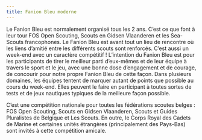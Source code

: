 ```yaml
---
title: Fanion Bleu moderne
---
```

Le Fanion Bleu est normalement organisé tous les 2 ans.
C’est ce que font à leur tour FOS Open Scouting, Scouts en Gidsen Vlaanderen et les Sea-Scouts francophones.
Le Fanion Bleu est avant tout un lieu de rencontre où les liens d’amitié entre les différents scouts sont renforcés.
C’est aussi un week-end avec un caractère compétitif !
L’intention du Fanion Bleu est pour les participants de tirer le meilleur parti d’eux-mêmes et de leur équipe à travers le sport et le jeu,
avec une bonne dose d’engagement et de courage, de concourir pour notre propre Fanion Bleu de cette façon.
Dans plusieurs domaines, les équipes tentent de marquer autant de points que possible au cours du week-end.
Elles peuvent le faire en participant à toutes sortes de tests et de jeux nautiques typiques de la meilleure façon possible.

C’est une compétition nationale pour toutes les fédérations scoutes belges :
FOS Open Scouting, Scouts en Gidsen Vlaanderen, Scouts et Guides Pluralistes de Belgique et Les Scouts.
En outre, le Corps Royal des Cadets de Marine et certaines unités étrangères (principalement des Pays-Bas) sont invités à cette compétition amicale.
